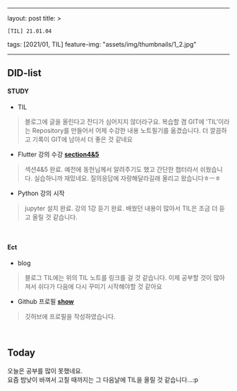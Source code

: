 ﻿---

layout: post
title: >

    [TIL] 21.01.04

tags: [2021/01, TIL]
feature-img: "assets/img/thumbnails/1_2.jpg"

---


## DID-list
#### STUDY

- TIL
> 블로그에 글을 올린다고 잔디가 심어지지 않더라구요. 복습할 겸 GIT에 'TIL'이라는 Repository를 만들어서 어제 수강한 내용 노트필기를 옮겼습니다. 더 깔끔하고 기록이 GIT에 남아서 더 좋은 것 같네요

- Flutter 강의 수강  [**section4&5**](https://github.com/hadan-HwH/TIL/blob/main/Flutter/section4,%205-%20Running%20on%20Physical%20&%EC%8B%A4%EC%8A%B5.md)
> 섹션4&5 완료. 예전에 동헌님께서 알려주기도 했고 간단한 챕터라서 쉬웠습니다. 실습하니까 재밌네요. 질의응답에 자랑해달라길래 올리고 왔습니다ㅎㅡㅎ 

- Python 강의 시작
> jupyter 설치 완료. 강의 1강 듣기 완료. 
> 배웠던 내용이 많아서 TIL은 조금 더 듣고 올릴 것 같습니다.

<br>

####  Ect
- blog
> 블로그 TIL에는 위의 TIL 노트를 링크를 걸 것 같습니다. 이제 공부할 것이 많아져서 쉬다가 다음에 다시 꾸미기 시작해야할 것 같아요

- Github 프로필 [**show**](https://github.com/hadan-HwH)
> 깃허브에 프로필을 작성하였습니다. 

<br>

## Today
오늘은 공부를 많이 못했네요.<br>요즘 밤낮이 바껴서 고칠 때까지는 그 다음날에 TIL을 올릴 것 같습니다...:p
<br><br><br>





